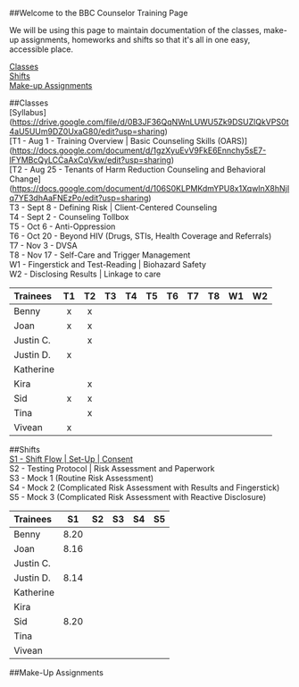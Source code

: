 ##Welcome to the BBC Counselor Training Page

We will be using this page to maintain documentation of the classes, make-up assignments, homeworks and shifts so that it's all in one easy, accessible place.

[Classes](#classes)  
[Shifts](#shifts)  
[Make-up Assignments](#makeup)  

##<a name="classes"></a>Classes  
[Syllabus] (https://drive.google.com/file/d/0B3JF36QqNWnLUWU5Zk9DSUZlQkVPS0t4aU5UUm9DZ0UxaG80/edit?usp=sharing)  
[T1 - Aug 1 - Training Overview | Basic Counseling Skills (OARS)] (https://docs.google.com/document/d/1gzXyuEvV9FkE6Ennchy5sE7-lFYMBcQyLCCaAxCqVkw/edit?usp=sharing)  
[T2 - Aug 25 - Tenants of Harm Reduction Counseling and Behavioral Change] (https://docs.google.com/document/d/106S0KLPMKdmYPU8x1XqwlnX8hNjIq7YE3dhAaFNEzPo/edit?usp=sharing)  
T3 - Sept 8 - Defining Risk | Client-Centered Counseling  
T4 - Sept 2 - Counseling Tollbox  
T5 - Oct 6 - Anti-Oppression  
T6 - Oct 20 - Beyond HIV (Drugs, STIs, Health Coverage and Referrals)  
T7 - Nov 3 - DVSA  
T8 - Nov 17 - Self-Care and Trigger Management  
W1 - Fingerstick and Test-Reading | Biohazard Safety  
W2 - Disclosing Results | Linkage to care  

| Trainees | T1 | T2 | T3 | T4 | T5 | T6 | T7 | T8 | W1 | W2 |
| :----------------------- | :-: | :-: | :-: | :-: | :-: | :-: | :-: | :-: | :-: | :-: |
| Benny | x | x | | | | | | | | |
Joan | x | x | | | | | | | | |
Justin C. | | x | | | | | | | | |
Justin D. | x | | | | | | | | | |
Katherine | | | | | | | | | | |
Kira | | x | | | | | | | | |
Sid | x | x | | | | | | | | |
Tina | | x | | | | | | | | |
Vivean | x | | | | | | | | | |

##<a name="shifts"></a>Shifts  
[S1 - Shift Flow | Set-Up | Consent](https://docs.google.com/document/d/1ui0M1-V2GhTsbwLCvp_0OFWf6i_p6hWEDCc-gVEsdy0/edit?usp=sharing)  
S2 - Testing Protocol | Risk Assessment and Paperwork  
S3 - Mock 1 (Routine Risk Assessment)  
S4 - Mock 2 (Complicated Risk Assessment with Results and Fingerstick)  
S5 - Mock 3 (Complicated Risk Assessment with Reactive Disclosure)  

| Trainees | S1 | S2 | S3 | S4 | S5 |
| :----------------------- | :-----: | :-----: | :-----: | :-----: | :-----: |
| Benny | 8.20 | | | | |
Joan | 8.16 | | | | |
Justin C. | | | | | |
Justin D. | 8.14 | | | | |
Katherine | | | | | |
Kira | | | | | |
Sid | 8.20 | | | | |
Tina | | | | | |
Vivean | | | | | |

##<a name="makeup"></a>Make-Up Assignments
